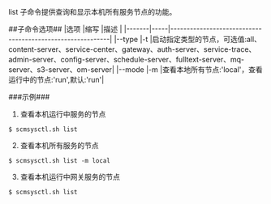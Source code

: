 list 子命令提供查询和显示本机所有服务节点的功能。

##子命令选项##
|选项   |缩写 |描述                                                       |
|-------|-----|-----------------------------------------------------------|
|--type    |-t   |启动指定类型的节点，可选值:all、content-server、service-center、gateway、auth-server、service-trace、admin-server、config-server、schedule-server、fulltext-server、mq-server、s3-server、om-server|
|--mode |-m   |查看本地所有节点:'local'，查看运行中的节点:'run',默认:'run'|


###示例###
1.  查看本机运行中服务的节点

  ```lang-javascript
  $ scmsysctl.sh list
  ```

2.  查看本机所有服务的节点

  ```lang-javascript
  $ scmsysctl.sh list -m local
  ```

3.  查看本机运行中网关服务的节点

  ```lang-javascript
  $ scmsysctl.sh list
  ```
